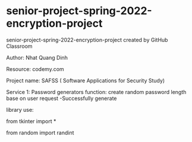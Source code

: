 # senior-project-spring-2022-encryption-project
senior-project-spring-2022-encryption-project created by GitHub Classroom

Author: Nhat Quang Dinh 

Resource: codemy.com

Project name: SAFSS ( Software Applications for Security Study)

Service 1: Password generators
function: create random password length base on user request 
-Successfully generate

library use: 

from tkinter import *

from random import randint
